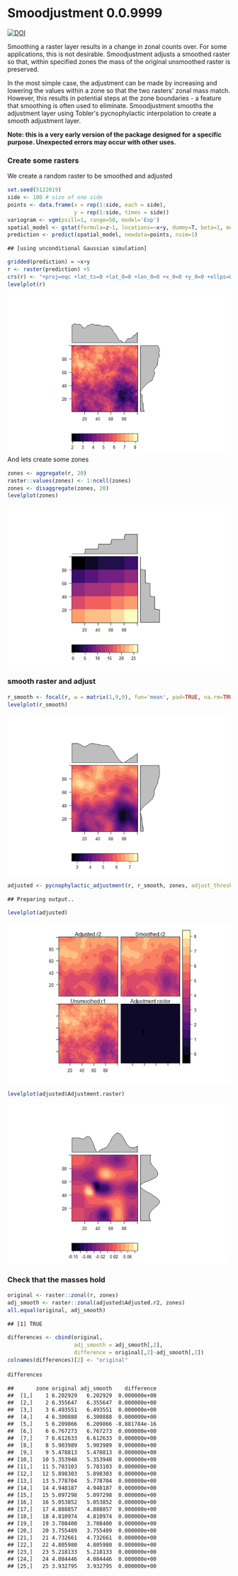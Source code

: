 Smoodjustment 0.0.9999
================

[![DOI](https://zenodo.org/badge/223933979.svg)](https://zenodo.org/badge/latestdoi/223933979)


Smoothing a raster layer results in a change in zonal counts over. For some applications, this is not desirable. Smoodjustment adjusts a smoothed raster so that, within specified zones the mass of the original unsmoothed raster is preserved.

In the most simple case, the adjustment can be made by increasing and lowering the values within a zone so that the two rasters' zonal mass match. However, this results in potential steps at the zone boundaries - a feature that smoothing is often used to eliminate. Smoodjustment smooths the adjustment layer using Tobler's pycnophylactic interpolation to create a smooth adjustment layer.

**Note: this is a very early version of the package designed for a specific purpose. Unexpected errors may occur with other uses.**

### Create some rasters

We create a random raster to be smoothed and adjusted

``` r
set.seed(5122019)
side <- 100 # size of one side
points <- data.frame(x = rep(1:side, each = side),
                     y = rep(1:side, times = side))
variogram <- vgm(psill=1, range=50, model='Exp')
spatial_model <- gstat(formula=z~1, locations=~x+y, dummy=T, beta=1, model=variogram, nmax=20)
prediction <- predict(spatial_model, newdata=points, nsim=1)
```

    ## [using unconditional Gaussian simulation]

``` r
gridded(prediction) = ~x+y
r <- raster(prediction) +5
crs(r) <- "+proj=eqc +lat_ts=0 +lat_0=0 +lon_0=0 +x_0=0 +y_0=0 +ellps=WGS84 +datum=WGS84 +units=m +no_defs"
levelplot(r)
```

![](README_files/figure-markdown_github/unnamed-chunk-1-1.png) And lets create some zones

``` r
zones <- aggregate(r, 20)
raster::values(zones) <- 1:ncell(zones)
zones <- disaggregate(zones, 20)
levelplot(zones)
```

![](README_files/figure-markdown_github/unnamed-chunk-2-1.png)

### smooth raster and adjust

``` r
r_smooth <- focal(r, w = matrix(1,9,9), fun='mean', pad=TRUE, na.rm=TRUE)
levelplot(r_smooth)
```

![](README_files/figure-markdown_github/unnamed-chunk-3-1.png)

``` r
adjusted <- pycnophylactic_adjustment(r, r_smooth, zones, adjust_threshold = 0.5, n =50, intensive=FALSE, return_error = TRUE, verbose=FALSE)
```

    ## Preparing output..

``` r
levelplot(adjusted)
```

![](README_files/figure-markdown_github/unnamed-chunk-4-1.png)

``` r
levelplot(adjusted$Adjustment.raster)
```

![](README_files/figure-markdown_github/unnamed-chunk-4-2.png)

### Check that the masses hold

``` r
original <- raster::zonal(r, zones)
adj_smooth <- raster::zonal(adjusted$Adjusted.r2, zones)
all.equal(original, adj_smooth)
```

    ## [1] TRUE

``` r
differences <- cbind(original, 
                     adj_smooth = adj_smooth[,2],
                     difference = original[,2]-adj_smooth[,2])
colnames(differences)[2] <- "original"

differences
```

    ##       zone original adj_smooth    difference
    ##  [1,]    1 6.202929   6.202929  0.000000e+00
    ##  [2,]    2 6.355647   6.355647  0.000000e+00
    ##  [3,]    3 6.493551   6.493551  0.000000e+00
    ##  [4,]    4 6.300888   6.300888  0.000000e+00
    ##  [5,]    5 6.209866   6.209866 -8.881784e-16
    ##  [6,]    6 6.767273   6.767273  0.000000e+00
    ##  [7,]    7 6.612633   6.612633  0.000000e+00
    ##  [8,]    8 5.903989   5.903989  0.000000e+00
    ##  [9,]    9 5.478813   5.478813  0.000000e+00
    ## [10,]   10 5.353948   5.353948  0.000000e+00
    ## [11,]   11 5.783103   5.783103  0.000000e+00
    ## [12,]   12 5.898303   5.898303  0.000000e+00
    ## [13,]   13 5.778704   5.778704  0.000000e+00
    ## [14,]   14 4.948187   4.948187  0.000000e+00
    ## [15,]   15 5.097298   5.097298  0.000000e+00
    ## [16,]   16 5.053852   5.053852  0.000000e+00
    ## [17,]   17 4.888857   4.888857  0.000000e+00
    ## [18,]   18 4.810974   4.810974  0.000000e+00
    ## [19,]   19 3.708400   3.708400  0.000000e+00
    ## [20,]   20 3.755489   3.755489  0.000000e+00
    ## [21,]   21 4.732661   4.732661  0.000000e+00
    ## [22,]   22 4.805980   4.805980  0.000000e+00
    ## [23,]   23 5.218133   5.218133  0.000000e+00
    ## [24,]   24 4.084446   4.084446  0.000000e+00
    ## [25,]   25 3.932795   3.932795  0.000000e+00
